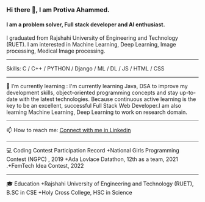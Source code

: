 

<!--
**protiva-ahammed/protiva-ahammed** is a ✨ _special_ ✨ repository because its `README.md` (this file) appears on your GitHub profile.

Here are some ideas to get you started:

- 🔭 I’m currently working on ...
- 🌱 I’m currently learning ...
- 👯 I’m looking to collaborate on ...
- 🤔 I’m looking for help with ...
- 💬 Ask me about ...
- 📫 How to reach me: ...
- 😄 Pronouns: ...
- ⚡ Fun fact: ...
-->
### Hi there 👋, I am Protiva Ahammed.
#### I am a problem solver, Full stack developer and AI enthusiast.


I graduated from Rajshahi University of Engineering and Technology (RUET). I am interested in Machine Learning, Deep Learning, Image processing, Medical Image processing.

___

Skills: C / C++ / PYTHON / Django / ML / DL / JS / HTML / CSS

___

 🌱 I’m currently learning : I'm currently learning Java, DSA to improve my development skills, object-oriented programming concepts and stay up-to-date with the latest technologies. Because continuous active learning is the key to be an excellent, successful Full Stack Web Developer.I am also learning Machine Learning, Deep Learning to work on research domain.

___

 📫 How to reach me: [Connect with me in Linkedin](https://www.linkedin.com/in/protiva-ahammed)

___

💻 Coding Contest Participation Record
+National Girls Programming Contest (NGPC) , 2019
+Ada Lovlace Datathon, 12th as a team, 2021
.+FemTech Idea Contest, 2022
___

🎓 Education
+Rajshahi University of Engineering and Technology (RUET), B.SC in CSE
+Holy Cross College, HSC in Science


